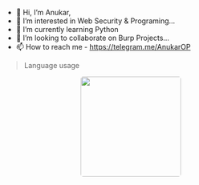 - 👋 Hi, I’m Anukar,
- 👀 I’m interested in Web Security & Programing...
- 🌱 I’m currently learning Python
- 💞️ I’m looking to collaborate on Burp Projects...
- 📫 How to reach me - https://telegram.me/AnukarOP

  
 
> Language usage

<div align="center">
    <img height="200px" style="border:none; border-radius:5px;" src="https://github-readme-stats-api-holic-x.vercel.app/api/top-langs/?username=AnukarOp&theme=gruvbox_light&layout=compact"/>
</div>
